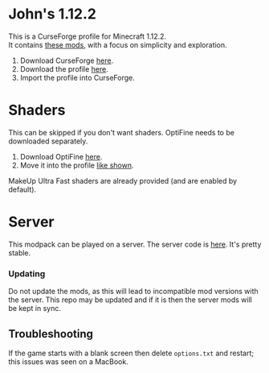 # John's 1.12.2

This is a CurseForge profile for Minecraft 1.12.2.  
It contains [these mods](./modlist.md), with a focus on simplicity and exploration.

1. Download CurseForge [here](https://www.curseforge.com/download/app).
2. Download the profile [here](https://github.com/jagprog5/modpack-client/releases/latest/download/profile.zip).
3. Import the profile into CurseForge.

# Shaders

This can be skipped if you don't want shaders. OptiFine needs to be downloaded separately.

1. Download OptiFine [here](https://optifine.net/adloadx?f=OptiFine_1.12.2_HD_U_G5.jar).
2. Move it into the profile [like shown](https://www.youtube.com/watch?v=WCfDJ7ZFB1c).

MakeUp Ultra Fast shaders are already provided (and are enabled by default).

# Server

This modpack can be played on a server. The server code is [here](https://github.com/jagprog5/modpack-server). It's pretty stable.

### Updating

Do not update the mods, as this will lead to incompatible mod versions with the
server. This repo may be updated and if it is then the server mods will be kept in sync.

## Troubleshooting

If the game starts with a blank screen then delete `options.txt` and restart; this issues was seen on a MacBook.
